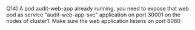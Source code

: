 Q14) A pod audit-web-app already running, you need to expose that web pod as service "audit-web-app-svc" application on port 30001 on the nodes of cluster1. Make sure the web application listens on port 8080
